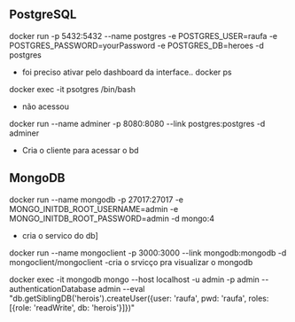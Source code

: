 ## PostgreSQL
docker run -p 5432:5432 --name postgres -e POSTGRES_USER=raufa -e POSTGRES_PASSWORD=yourPassword -e POSTGRES_DB=heroes -d postgres 
- foi preciso ativar pelo dashboard da interface..
docker ps

docker exec -it psotgres /bin/bash 
- não acessou

docker run --name adminer -p 8080:8080 --link postgres:postgres -d adminer
- Cria o cliente para acessar o bd

## MongoDB

docker run --name mongodb -p 27017:27017 -e MONGO_INITDB_ROOT_USERNAME=admin -e MONGO_INITDB_ROOT_PASSWORD=admin -d mongo:4
- cria o servico do db]

docker run --name mongoclient -p 3000:3000 --link mongodb:mongodb -d mongoclient/mongoclient
-cria o srvicço pra visualizar o mongodb

docker exec -it mongodb mongo --host localhost -u admin -p admin --authenticationDatabase admin --eval "db.getSiblingDB('herois').createUser({user: 'raufa', pwd: 'raufa', roles: [{role: 'readWrite', db: 'herois'}]})"